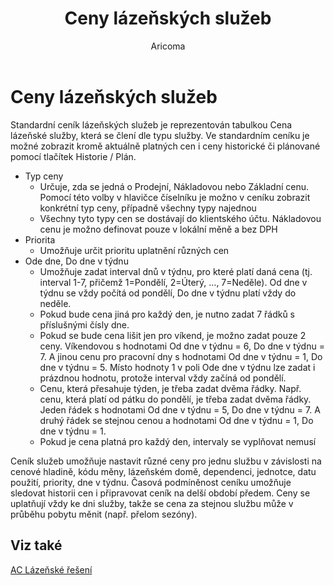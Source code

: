 ﻿---
    title: "Ceny lázeňských služeb"
    author: Aricoma
    ms.date: 04/30/2018
    ms.topic: article
    ms.prod: dynamics-nav-2017
    ms.contentlocale: cs-cz
    ms.lasthandoff: 04/30/2018
---

# Ceny lázeňských služeb

Standardní ceník lázeňských služeb je reprezentován tabulkou Cena lázeňské služby, která se člení dle typu služby. Ve standardním ceníku je možné zobrazit kromě aktuálně platných cen i ceny historické či plánované pomocí tlačítek Historie / Plán.
-	Typ ceny
	- 	Určuje, zda se jedná o Prodejní, Nákladovou nebo Základní cenu. Pomocí této volby v hlavičce číselníku je možno v ceníku zobrazit konkrétní typ ceny, případně všechny typy najednou
	- 	Všechny tyto typy cen se dostávají do klientského účtu. Nákladovou cenu je možno definovat pouze v lokální měně a bez DPH
-  	Priorita
	- 	Umožňuje určit prioritu uplatnění různých cen
-	Ode dne, Do dne v týdnu
	- 	Umožňuje zadat interval dnů v týdnu, pro které platí daná cena (tj. interval 1-7, přičemž 1=Pondělí, 2=Úterý, …, 7=Neděle). Od dne v týdnu se vždy počítá od pondělí, Do dne v týdnu platí vždy do neděle.
	- 	Pokud bude cena jiná pro každý den, je nutno zadat 7 řádků s příslušnými čísly dne.
	- 	Pokud se bude cena lišit jen pro víkend, je možno zadat pouze 2 ceny. Víkendovou s hodnotami Od dne v týdnu = 6, Do dne v týdnu = 7. A jinou cenu pro pracovní dny s hodnotami Od dne v týdnu = 1, Do dne v týdnu = 5. Místo hodnoty 1 v poli Ode dne v týdnu lze zadat i prázdnou hodnotu, protože interval vždy začíná od pondělí.
	- 	Cenu, která přesahuje týden, je třeba zadat dvěma řádky. Např. cenu, která platí od pátku do pondělí, je třeba zadat dvěma řádky. Jeden řádek s hodnotami Od dne v týdnu = 5, Do dne v týdnu = 7. A druhý řádek se stejnou cenou a hodnotami Od dne v týdnu = 1, Do dne v týdnu = 1.
	- 	Pokud je cena platná pro každý den, intervaly se vyplňovat nemusí

Ceník služeb umožňuje nastavit různé ceny pro jednu službu v závislosti na cenové hladině, kódu měny, lázeňském domě, dependenci, jednotce, datu použití, priority, dne v týdnu. Časová podmíněnost ceníku umožňuje sledovat historii cen i připravovat ceník na delší období předem. Ceny se uplatňují vždy ke dni služby, takže se cena za stejnou službu může v průběhu pobytu měnit (např. přelom sezóny). 



## <a name="see-also"></a>Viz také
[AC Lázeňské řešení](spa-solution.md)